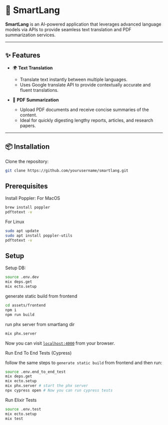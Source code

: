 # 📖 SmartLang

**SmartLang** is an AI-powered application that leverages advanced language models via APIs to provide seamless text translation and PDF summarization services.

---

## ✨ Features

- 🌍 **Text Translation**
  - Translate text instantly between multiple languages.
  - Uses Google translate API to provide contextually accurate and fluent translations.

- 📄 **PDF Summarization**
  - Upload PDF documents and receive concise summaries of the content.
  - Ideal for quickly digesting lengthy reports, articles, and research papers.

---

## 📦 Installation

Clone the repository:

```bash
git clone https://github.com/yourusername/smartlang.git
```
## Prerequisites
Install Poppler:
For MacOS
```bash
brew install poppler
pdftotext -v
```
For Linux
```bash
sudo apt update
sudo apt install poppler-utils
pdftotext -v
```

## Setup
Setup DB:
```bash
source .env.dev
mix deps.get
mix ecto.setup
```

generate static build from frontend
```bash
cd assets/frontend
npm i
npm run build
```

run phx server from smartlang dir
```bash
mix phx.server
```

Now you can visit [`localhost:4000`](http://localhost:4000) from your browser.

Run End To End Tests (Cypress)

follow the same steps to `generate static build` from frontend and then run:
```bash
source .env.end_to_end_test
mix deps.get
mix ecto.setup
mix phx.server # start the phx server
npx cypress open # Now you can run cypress tests
```

Run Elixir Tests
```bash
source .env.test
mix ecto.setup
mix test
```
